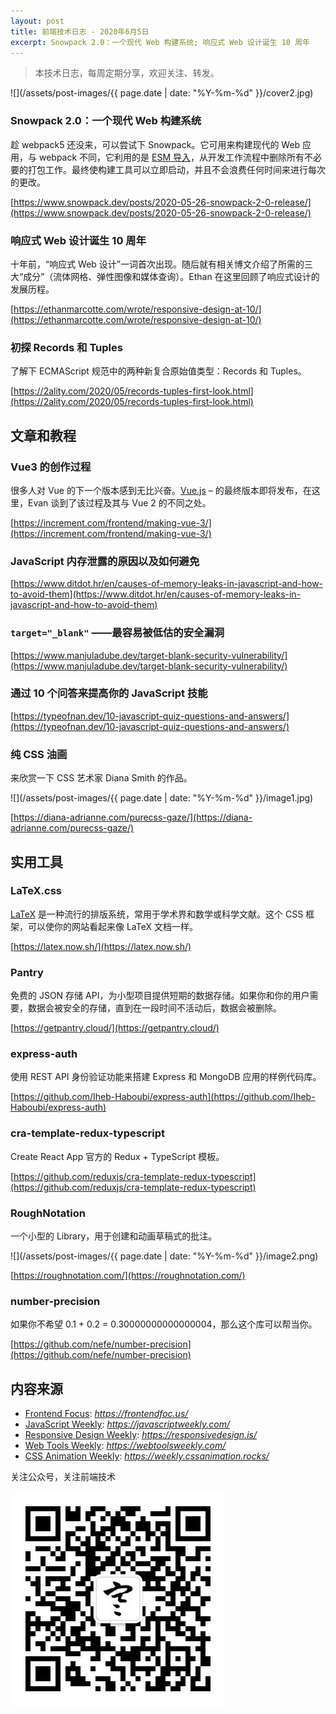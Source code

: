 ```yaml
---
layout: post
title: 前端技术日志 - 2020年6月5日
excerpt: Snowpack 2.0：一个现代 Web 构建系统; 响应式 Web 设计诞生 10 周年
---
```


> 本技术日志，每周定期分享，欢迎关注、转发。

![](/assets/post-images/{{ page.date | date: "%Y-%m-%d" }}/cover2.jpg)

### Snowpack 2.0：一个现代 Web 构建系统

趁 webpack5 还没来，可以尝试下 Snowpack。它可用来构建现代的 Web 应用，与 webpack 不同，它利用的是 [ESM 导入](https://developer.mozilla.org/en-US/docs/Web/JavaScript/Reference/Statements/import)，从开发工作流程中删除所有不必要的打包工作。最终使构建工具可以立即启动，并且不会浪费任何时间来进行每次的更改。

[https://www.snowpack.dev/posts/2020-05-26-snowpack-2-0-release/](https://www.snowpack.dev/posts/2020-05-26-snowpack-2-0-release/)

### 响应式 Web 设计诞生 10 周年

十年前，“响应式 Web 设计”一词首次出现。随后就有相关博文介绍了所需的三大“成分”（流体网格、弹性图像和媒体查询）。Ethan 在这里回顾了响应式设计的发展历程。

[https://ethanmarcotte.com/wrote/responsive-design-at-10/](https://ethanmarcotte.com/wrote/responsive-design-at-10/)

### 初探 Records 和 Tuples

了解下 ECMAScript 规范中的两种新复合原始值类型：Records 和 Tuples。

[https://2ality.com/2020/05/records-tuples-first-look.html](https://2ality.com/2020/05/records-tuples-first-look.html)

## 文章和教程

### Vue3 的创作过程

很多人对 Vue 的下一个版本感到无比兴奋。[Vue.js](https://vuejs.org/) – 的最终版本即将发布，在这里，Evan 谈到了该过程及其与 Vue 2 的不同之处。

[https://increment.com/frontend/making-vue-3/](https://increment.com/frontend/making-vue-3/)

### JavaScript 内存泄露的原因以及如何避免

[https://www.ditdot.hr/en/causes-of-memory-leaks-in-javascript-and-how-to-avoid-them](https://www.ditdot.hr/en/causes-of-memory-leaks-in-javascript-and-how-to-avoid-them)

### `target="_blank"` ——最容易被低估的安全漏洞

[https://www.manjuladube.dev/target-blank-security-vulnerability/](https://www.manjuladube.dev/target-blank-security-vulnerability/)

### 通过 10 个问答来提高你的 JavaScript 技能

[https://typeofnan.dev/10-javascript-quiz-questions-and-answers/](https://typeofnan.dev/10-javascript-quiz-questions-and-answers/)

### 纯 CSS 油画

来欣赏一下 CSS 艺术家 Diana Smith 的作品。

![](/assets/post-images/{{ page.date | date: "%Y-%m-%d" }}/image1.jpg)

[https://diana-adrianne.com/purecss-gaze/](https://diana-adrianne.com/purecss-gaze/)

## 实用工具

### LaTeX.css

[LaTeX](https://www.latex-project.org/) 是一种流行的排版系统，常用于学术界和数学或科学文献。这个 CSS 框架，可以使你的网站看起来像 LaTeX 文档一样。

[https://latex.now.sh/](https://latex.now.sh/)

### Pantry

免费的 JSON 存储 API，为小型项目提供短期的数据存储。如果你和你的用户需要，数据会被安全的存储，直到在一段时间不活动后，数据会被删除。

[https://getpantry.cloud/](https://getpantry.cloud/)

### express-auth

使用 REST API 身份验证功能来搭建 Express 和 MongoDB 应用的样例代码库。

[https://github.com/Iheb-Haboubi/express-auth](https://github.com/Iheb-Haboubi/express-auth)

### cra-template-redux-typescript

Create React App 官方的 Redux + TypeScript 模板。

[https://github.com/reduxjs/cra-template-redux-typescript](https://github.com/reduxjs/cra-template-redux-typescript)

### RoughNotation

一个小型的 Library，用于创建和动画草稿式的批注。

![](/assets/post-images/{{ page.date | date: "%Y-%m-%d" }}/image2.png)

[https://roughnotation.com/](https://roughnotation.com/)

### number-precision

如果你不希望 0.1 + 0.2 = 0.30000000000000004，那么这个库可以帮当你。

[https://github.com/nefe/number-precision](https://github.com/nefe/number-precision)

## 内容来源

- [Frontend Focus](https://frontendfoc.us/): *https://frontendfoc.us/*
- [JavaScript Weekly](https://javascriptweekly.com/): *https://javascriptweekly.com/*
- [Responsive Design Weekly](https://responsivedesign.is/): *https://responsivedesign.is/*
- [Web Tools Weekly](https://webtoolsweekly.com/): *https://webtoolsweekly.com/*
- [CSS Animation Weekly](https://weekly.cssanimation.rocks/): *https://weekly.cssanimation.rocks/*

关注公众号，关注前端技术

![赵不寒的网络日记](/assets/qrcode-clean.jpg)


